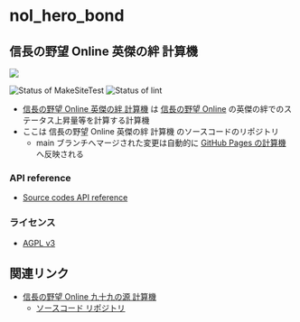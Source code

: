 # nol_hero_bond

## 信長の野望 Online 英傑の絆 計算機

[![](https://img.shields.io/static/v1?label=Sponsor&message=%E2%9D%A4&logo=GitHub&color=%23fe8e86)](https://github.com/sponsors/MinoruSekine)

![Status of MakeSiteTest](https://github.com/MinoruSekine/nol_hero_bond/actions/workflows/MakeSiteTest.yml/badge.svg?event=schedule)
![Status of lint](https://github.com/MinoruSekine/nol_hero_bond/actions/workflows/lint.yml/badge.svg?event=schedule)

- [信長の野望 Online 英傑の絆 計算機](https://minorusekine.github.io/nol_hero_bond/) は [信長の野望 Online](https://www.gamecity.ne.jp/nol/) の英傑の絆でのステータス上昇量等を計算する計算機
- ここは 信長の野望 Online 英傑の絆 計算機 のソースコードのリポジトリ
  - main ブランチへマージされた変更は自動的に [GitHub Pages の計算機](https://minorusekine.github.io/nol_hero_bond/) へ反映される

### API reference

- [Source codes API reference](https://minorusekine.github.io/nol_hero_bond/doc/)

### ライセンス

- [AGPL v3](LICENSE)

## 関連リンク

- [信長の野望 Online 九十九の源 計算機](https://minorusekine.github.io/nol_tsukumo/)
   - [ソースコード リポジトリ](https://github.com/MinoruSekine/nol_tsukumo)
